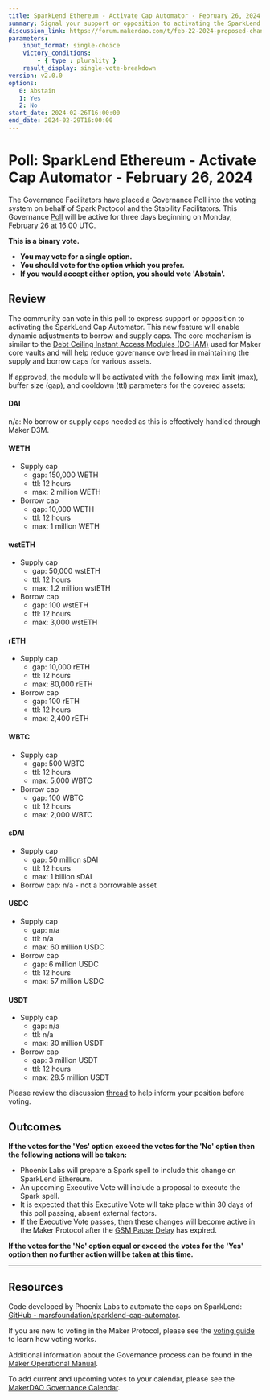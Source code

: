 ```yaml
---
title: SparkLend Ethereum - Activate Cap Automator - February 26, 2024
summary: Signal your support or opposition to activating the SparkLend Cap Automator.
discussion_link: https://forum.makerdao.com/t/feb-22-2024-proposed-changes-to-sparklend-for-upcoming-spell/23739
parameters:
    input_format: single-choice
    victory_conditions:
        - { type : plurality }
    result_display: single-vote-breakdown
version: v2.0.0
options:
   0: Abstain
   1: Yes
   2: No
start_date: 2024-02-26T16:00:00
end_date: 2024-02-29T16:00:00
---
```

# Poll: SparkLend Ethereum - Activate Cap Automator - February 26, 2024

The Governance Facilitators have placed a Governance Poll into the voting system on behalf of Spark Protocol and the Stability Facilitators. This Governance [Poll](https://manual.makerdao.com/governance/governance-cycle/weekly-governance-cycle#weekly-governance-cycle-definitions-mip16c1) will be active for three days beginning on Monday, February 26 at 16:00 UTC.

**This is a binary vote.**
- **You may vote for a single option.**
- **You should vote for the option which you prefer.**
- **If you would accept either option, you should vote 'Abstain'.**

## Review

The community can vote in this poll to express support or opposition to activating the SparkLend Cap Automator. This new feature will enable dynamic adjustments to borrow and supply caps. The core mechanism is similar to the [Debt Ceiling Instant Access Modules (DC-IAM)](https://manual.makerdao.com/module-index/module-dciam) used for Maker core vaults and will help reduce governance overhead in maintaining the supply and borrow caps for various assets.

If approved, the module will be activated with the following max limit (max), buffer size (gap), and cooldown (ttl) parameters for the covered assets:

#### DAI

n/a: No borrow or supply caps needed as this is effectively handled through Maker D3M.

#### WETH

* Supply cap
  * gap: 150,000 WETH
  * ttl: 12 hours
  * max: 2 million WETH
* Borrow cap
  * gap: 10,000 WETH
  * ttl: 12 hours
  * max: 1 million WETH

#### wstETH

* Supply cap
  * gap: 50,000 wstETH
  * ttl: 12 hours
  * max: 1.2 million wstETH
* Borrow cap
  * gap: 100 wstETH
  * ttl: 12 hours
  * max: 3,000 wstETH

#### rETH

* Supply cap
  * gap: 10,000 rETH
  * ttl: 12 hours
  * max: 80,000 rETH
* Borrow cap
  * gap: 100 rETH
  * ttl: 12 hours
  * max: 2,400 rETH

#### WBTC

* Supply cap
  * gap: 500 WBTC
  * ttl: 12 hours
  * max: 5,000 WBTC
* Borrow cap
  * gap: 100 WBTC
  * ttl: 12 hours
  * max: 2,000 WBTC

#### sDAI

* Supply cap
  * gap: 50 million sDAI
  * ttl: 12 hours
  * max: 1 billion sDAI
* Borrow cap: n/a - not a borrowable asset


#### USDC

* Supply cap
  * gap: n/a
  * ttl: n/a
  * max: 60 million USDC
* Borrow cap
  * gap: 6 million USDC
  * ttl: 12 hours
  * max: 57 million USDC

#### USDT

* Supply cap
  * gap: n/a
  * ttl: n/a
  * max: 30 million USDT
* Borrow cap
  * gap: 3 million USDT
  * ttl: 12 hours
  * max: 28.5 million USDT

Please review the discussion [thread](https://forum.makerdao.com/t/feb-22-2024-proposed-changes-to-sparklend-for-upcoming-spell/23739) to help inform your position before voting.

## Outcomes

**If the votes for the 'Yes' option exceed the votes for the 'No' option then the following actions will be taken:**
* Phoenix Labs will prepare a Spark spell to include this change on SparkLend Ethereum.
* An upcoming Executive Vote will include a proposal to execute the Spark spell.
* It is expected that this Executive Vote will take place within 30 days of this poll passing, absent external factors.
* If the Executive Vote passes, then these changes will become active in the Maker Protocol after the [GSM Pause Delay](https://manual.makerdao.com/parameter-index/core/param-gsm-pause-delay) has expired.

**If the votes for the 'No' option equal or exceed the votes for the 'Yes' option then no further action will be taken at this time.**

---

## Resources

Code developed by Phoenix Labs to automate the caps on SparkLend: [GitHub - marsfoundation/sparklend-cap-automator](https://github.com/marsfoundation/sparklend-cap-automator).

If you are new to voting in the Maker Protocol, please see the [voting guide](https://manual.makerdao.com/governance/voting-in-makerdao/on-chain-governance) to learn how voting works.

Additional information about the Governance process can be found in the [Maker Operational Manual](https://manual.makerdao.com).

To add current and upcoming votes to your calendar, please see the [MakerDAO Governance Calendar](https://manual.makerdao.com/makerdao/calendars/governance-calendar).